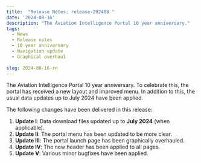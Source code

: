 ```yaml
---
title:  "Release Notes: release-202408 "
date: '2024-08-16'
description: "The Aviation Intelligence Portal 10 year anniversary."
tags:
  - News
  - Release notes
  - 10 year anniversary
  - Navigation update
  - Graphical overhaul
  
slug: 2024-08-16-rn
---
```


The Aviation Intelligence Portal 10 year anniversary. To celebrate this, the portal has received a new layout and improved menu. In addition to this, the usual data updates up to July 2024 have been applied.

<!--more-->
The following changes have been delivered in this release:

1. **Update I**: Data download files updated up to **July 2024** (when applicable).
2. **Update II**: The portal menu has been updated to be more clear. 
3. **Update III**: The portal launch page has been graphically overhauled. 
4. **Update IV**: The new header has been applied to all pages.
5. **Update V**: Various minor bugfixes have been applied. 